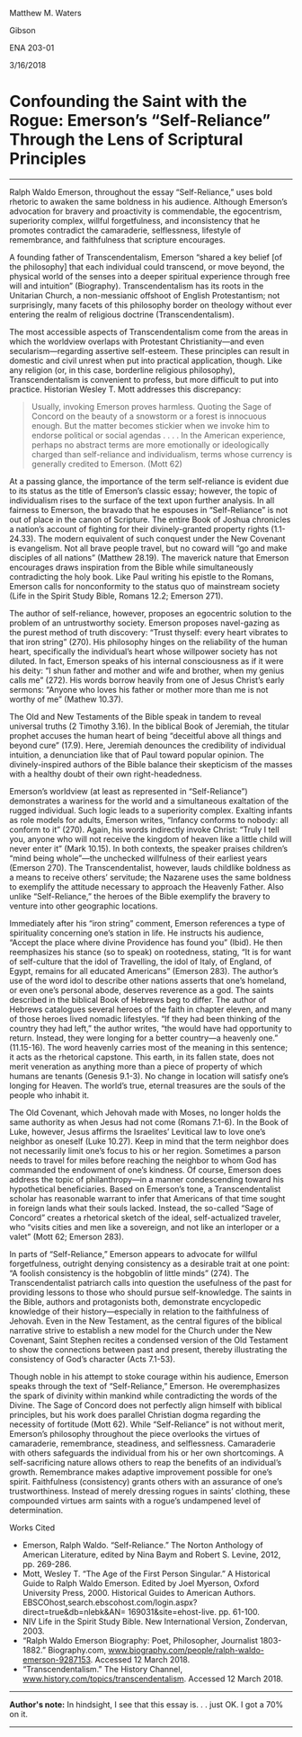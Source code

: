 Matthew M. Waters

Gibson

ENA 203-01

3/16/2018

# Confounding the Saint with the Rogue: Emerson’s “Self-Reliance” Through the Lens of Scriptural Principles

----

Ralph Waldo Emerson, throughout the essay “Self-Reliance,” uses bold rhetoric to awaken the same boldness in his audience. Although Emerson’s advocation for bravery and proactivity is commendable, the egocentrism, superiority complex, willful forgetfulness, and inconsistency that he promotes contradict the camaraderie, selflessness, lifestyle of remembrance, and faithfulness that scripture encourages.

A founding father of Transcendentalism, Emerson “shared a key belief [of the philosophy] that each individual could transcend, or move beyond, the physical world of the senses into a deeper spiritual experience through free will and intuition” (Biography). Transcendentalism has its roots in the Unitarian Church, a non-messianic offshoot of English Protestantism; not surprisingly, many facets of this philosophy border on theology without ever entering the realm of religious doctrine (Transcendentalism).

The most accessible aspects of Transcendentalism come from the areas in which the worldview overlaps with Protestant Christianity—and even secularism—regarding assertive self-esteem. These principles can result in domestic and civil unrest when put into practical application, though.
Like any religion (or, in this case, borderline religious philosophy), Transcendentalism is convenient to profess, but more difficult to put into practice. Historian Wesley T. Mott addresses this discrepancy:

> Usually, invoking Emerson proves harmless. Quoting the Sage of Concord on the beauty of a snowstorm or a forest is innocuous enough. But the matter becomes stickier when we invoke him to endorse political or social agendas . . . . In the American experience, perhaps no abstract terms are more emotionally or ideologically charged than self-reliance and individualism, terms whose currency is generally credited to Emerson. (Mott 62)

At a passing glance, the importance of the term self-reliance is evident due to its status as the title of Emerson’s classic essay; however, the topic of individualism rises to the surface of the text upon further analysis.
In all fairness to Emerson, the bravado that he espouses in “Self-Reliance” is not out of place in the canon of Scripture. The entire Book of Joshua chronicles a nation’s account of fighting for their divinely-granted property rights (1.1-24.33). The modern equivalent of such conquest under the New Covenant is evangelism. Not all brave people travel, but no coward will “go and make disciples of all nations” (Matthew 28.19). The maverick nature that Emerson encourages draws inspiration from the Bible while simultaneously contradicting the holy book. Like Paul writing his epistle to the Romans, Emerson calls for nonconformity to the status quo of mainstream society (Life in the Spirit Study Bible, Romans 12.2; Emerson 271).

The author of self-reliance, however, proposes an egocentric solution to the problem of an untrustworthy society. Emerson proposes navel-gazing as the purest method of truth discovery: “Trust thyself: every heart vibrates to that iron string” (270). His philosophy hinges on the reliability of the human heart, specifically the individual’s heart whose willpower society has not diluted. In fact, Emerson speaks of his internal consciousness as if it were his deity: “I shun father and mother and wife and brother, when my genius calls me” (272). His words borrow heavily from one of Jesus Christ’s early sermons: “Anyone who loves his father or mother more than me is not worthy of me” (Mathew 10.37).
  
The Old and New Testaments of the Bible speak in tandem to reveal universal truths (2 Timothy 3.16). In the biblical Book of Jeremiah, the titular prophet accuses the human heart of being “deceitful above all things and beyond cure” (17.9). Here, Jeremiah denounces the credibility of individual intuition, a denunciation like that of Paul toward popular opinion. The divinely-inspired authors of the Bible balance their skepticism of the masses with a healthy doubt of their own right-headedness.

Emerson’s worldview (at least as represented in “Self-Reliance”) demonstrates a wariness for the world and a simultaneous exaltation of the rugged individual. Such logic leads to a superiority complex. Exalting infants as role models for adults, Emerson writes, “Infancy conforms to nobody: all conform to it” (270). Again, his words indirectly invoke Christ: “Truly I tell you, anyone who will not receive the kingdom of heaven like a little child will never enter it” (Mark 10.15). In both contexts, the speaker praises children’s “mind being whole”—the unchecked willfulness of their earliest years (Emerson 270). The Transcendentalist, however, lauds childlike boldness as a means to receive others’ servitude; the Nazarene uses the same boldness to exemplify the attitude necessary to approach the Heavenly Father. Also unlike “Self-Reliance,” the heroes of the Bible exemplify the bravery to venture into other geographic locations.

Immediately after his “iron string” comment, Emerson references a type of spirituality concerning one’s station in life. He instructs his audience, “Accept the place where divine Providence has found you” (Ibid). He then reemphasizes his stance (so to speak) on rootedness, stating, “It is for want of self-culture that the idol of Travelling, the idol of Italy, of England, of Egypt, remains for all educated Americans” (Emerson 283). The author’s use of the word idol to describe other nations asserts that one’s homeland, or even one’s personal abode, deserves reverence as a god. The saints described in the biblical Book of Hebrews beg to differ. The author of Hebrews catalogues several heroes of the faith in chapter eleven, and many of those heroes lived nomadic lifestyles. “If they had been thinking of the country they had left,” the author writes, “the would have had opportunity to return. Instead, they were longing for a better country—a heavenly one.” (11.15-16). The word heavenly carries most of the meaning in this sentence; it acts as the rhetorical capstone. This earth, in its fallen state, does not merit veneration as anything more than a piece of property of which humans are tenants (Genesis 9.1-3). No change in location will satisfy one’s longing for Heaven. The world’s true, eternal treasures are the souls of the people who inhabit it.

The Old Covenant, which Jehovah made with Moses, no longer holds the same authority as when Jesus had not come (Romans 7.1-6). In the Book of Luke, however, Jesus affirms the Israelites’ Levitical law to love one’s neighbor as oneself (Luke 10.27). Keep in mind that the term neighbor does not necessarily limit one’s focus to his or her region. Sometimes a parson needs to travel for miles before reaching the neighbor to whom God has commanded the endowment of one’s kindness. Of course, Emerson does address the topic of philanthropy—in a manner condescending toward his hypothetical beneficiaries. Based on Emerson’s tone, a Transcendentalist scholar has reasonable warrant to infer that Americans of that time sought in foreign lands what their souls lacked. Instead, the so-called “Sage of Concord” creates a rhetorical sketch of the ideal, self-actualized traveler, who “visits cities and men like a sovereign, and not like an interloper or a valet” (Mott 62; Emerson 283).

In parts of “Self-Reliance,” Emerson appears to advocate for willful forgetfulness, outright denying consistency as a desirable trait at one point: “A foolish consistency is the hobgoblin of little minds” (274). The Transcendentalist patriarch calls into question the usefulness of the past for providing lessons to those who should pursue self-knowledge. The saints in the Bible, authors and protagonists both, demonstrate encyclopedic knowledge of their history—especially in relation to the faithfulness of Jehovah. Even in the New Testament, as the central figures of the biblical narrative strive to establish a new model for the Church under the New Covenant, Saint Stephen recites a condensed version of the Old Testament to show the connections between past and present, thereby illustrating the consistency of God’s character (Acts 7.1-53).

Though noble in his attempt to stoke courage within his audience, Emerson speaks through the text of “Self-Reliance,” Emerson. He overemphasizes the spark of divinity within mankind while contradicting the words of the Divine. The Sage of Concord does not perfectly align himself with biblical principles, but his work does parallel Christian dogma regarding the necessity of fortitude (Mott 62).
While “Self-Reliance” is not without merit, Emerson’s philosophy throughout the piece overlooks the virtues of camaraderie, remembrance, steadiness, and selflessness. Camaraderie with others safeguards the individual from his or her own shortcomings. A self-sacrificing nature allows others to reap the benefits of an individual’s growth. Remembrance makes adaptive improvement possible for one’s spirit. Faithfulness (consistency) grants others with an assurance of one’s trustworthiness. Instead of merely dressing rogues in saints’ clothing, these compounded virtues arm saints with a rogue’s undampened level of determination.

Works Cited

- Emerson, Ralph Waldo. “Self-Reliance.” The Norton Anthology of American Literature, edited by Nina Baym and Robert S. Levine, 2012, pp. 269-286.
- Mott, Wesley T. “The Age of the First Person Singular.” A Historical Guide to Ralph Waldo Emerson. Edited by Joel Myerson, Oxford University Press, 2000. Historical Guides to American Authors. EBSCOhost,search.ebscohost.com/login.aspx?direct=true&db=nlebk&AN=
169031&site=ehost-live. pp. 61-100.
- NIV Life in the Spirit Study Bible. New International Version, Zondervan, 2003.
- “Ralph Waldo Emerson Biography: Poet, Philosopher, Journalist 1803-1882.” Biography.com, www.biography.com/people/ralph-waldo-emerson-9287153. Accessed 12 March 2018.
- “Transcendentalism.” The History Channel, www.history.com/topics/transcendentalism. Accessed 12 March 2018.


----

**Author's note:** In hindsight, I see that this essay is. . . just OK. I got a 70% on it.

----
